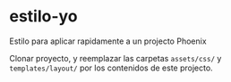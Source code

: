 # estilo-yo
Estilo para aplicar rapidamente a un projecto Phoenix

Clonar proyecto, y reemplazar las carpetas `assets/css/` y `templates/layout/` por los contenidos de este projecto.
